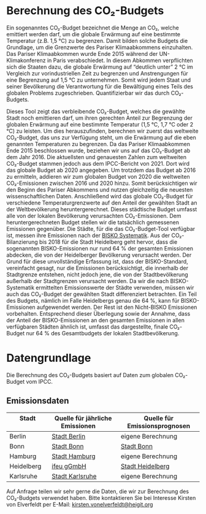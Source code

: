 # Berechnung des CO₂-Budgets

Ein sogenanntes CO₂-Budget bezeichnet die Menge an CO₂, welche emittiert werden darf, um die globale Erwärmung auf eine bestimmte Temperatur (z.B. 1,5 °C) zu begrenzen.
Damit bilden solche Budgets die Grundlage, um die Grenzwerte des Pariser Klimaabkommens einzuhalten.
Das Pariser Klimaabkommen wurde Ende 2015 während der UN-Klimakonferenz in Paris verabschiedet.
In diesem Abkommen verpflichten sich die Staaten dazu, die globale Erwärmung auf “deutlich unter” 2 °C im Vergleich zur vorindustriellen Zeit zu begrenzen und Anstrengungen für eine Begrenzung auf 1,5 °C zu unternehmen.
Somit wird jedem Staat und seiner Bevölkerung die Verantwortung für die Bewältigung eines Teils des globalen Problems zugeschrieben.
Quantifizierbar wir das durch CO₂-Budgets.

Dieses Tool zeigt das verbleibende CO₂-Budget, welches die gewählte Stadt noch emittieren darf, um ihren gerechten Anteil zur Begrenzung der globalen Erwärmung auf eine bestimmte Temperatur (1,5 °C, 1,7 °C oder 2 °C) zu leisten.
Um dies herauszufinden, berechnen wir zuerst das weltweite CO₂-Budget, das uns zur Verfügung steht, um die Erwärmung auf die eben genannten Temperaturen zu begrenzen.
Da das Pariser Klimaabkommen Ende 2015 beschlossen wurde, beziehen wir uns auf das CO₂-Budget ab dem Jahr 2016.
Die aktuellsten und genauesten Zahlen zum weltweiten CO₂-Budget stammen jedoch aus dem IPCC-Bericht von 2021.
Dort wird das globale Budget ab 2020 angegeben.
Um trotzdem das Budget ab 2016 zu ermitteln, addieren wir zum globalen Budget von 2020 die weltweiten CO₂-Emissionen zwischen 2016 und 2020 hinzu.
Somit berücksichtigen wir den Beginn des Pariser Abkommens und nutzen gleichzeitig die neuesten wissenschaftlichen Daten.
Anschließend wird das globale CO₂-Budget für verschiedene Temperaturgrenzwerte auf den Anteil der gewählten Stadt an der Weltbevölkerung heruntergerechnet.
Dieses städtische Budget umfasst alle von der lokalen Bevölkerung verursachten CO₂-Emissionen.
Dem heruntergerechneten Budget stellen wir die tatsächlich gemessenen Emissionen gegenüber.
Die Städte, für die das CO₂-Budget-Tool verfügbar ist, messen ihre Emissionen nach der [BISKO Systematik](https://www.kea-bw.de/fileadmin/user_upload/Energiemanagement/Angebote/Beschreibung_der_BISKO-Methodik.pdf).
Aus der CO₂-Bilanzierung bis 2018 für die Stadt Heidelberg geht hervor, dass die sogenannten BISKO-Emissionen nur rund 64 % der gesamten Emissionen abdecken, die von der Heidelberger Bevölkerung verursacht werden.
Der Grund für diese unvollständige Erfassung ist, dass der BISKO-Standard, vereinfacht gesagt, nur die Emissionen berücksichtigt, die innerhalb der Stadtgrenze entstehen, nicht jedoch jene, die von der Stadtbevölkerung außerhalb der Stadtgrenzen verursacht werden.
Da wir die nach BISKO-Systematik ermittelten Emissionswerte der Städte verwenden, müssen wir auch das CO₂-Budget der gewählten Stadt differenziert betrachten.
Ein Teil des Budgets, nämlich im Falle Heidelbergs genau die 64 %, kann für BISKO-Emissionen aufgewendet werden.
Der Rest ist den Nicht-BISKO Emissionen vorbehalten.
Entsprechend dieser Überlegung sowie der Annahme, dass der Anteil der BISKO-Emissionen an den gesamten Emissionen in allen verfügbaren Städten ähnlich ist, umfasst das dargestellte, finale CO₂-Budget nur 64 % des Gesamtbudgets der lokalen Stadtbevölkerung.

# Datengrundlage

Die Berechnung des CO₂-Budgets basiert auf Daten zum globalen CO₂-Budget vom IPCC.

## Emissionsdaten

| Stadt &nbsp;&nbsp;&nbsp;&nbsp;&nbsp;&nbsp;&nbsp;&nbsp;&nbsp;&nbsp;&nbsp;&nbsp;&nbsp;&nbsp;&nbsp;| Quelle für jährliche Emissionen &nbsp;&nbsp;&nbsp;&nbsp;&nbsp; | Quelle für Emissionsprognosen |
|-------|----------------------------------------------------------------|-------------------|
| Berlin | [Stadt Berlin](https://dibek.berlin.de/?lang=de#caption_c2c268) | eigene Berechnung |
| Bonn  | [Stadt Bonn](https://opendata.bonn.de/dataset/treibhausgasbilanz) | [Stadt Bonn](https://superset.udm-mvp.bonn.de/superset/dashboard/klimakompass/) |
| Hamburg | [Stadt Hamburg](https://www.hamburg.de/politik-und-verwaltung/behoerden/bukea/themen/klima/klimaschutz-klimaplan/co2-bilanz-hh-2023-169240) | eigene Berechnung |
| Heidelberg | [ifeu gGmbH](https://www.heidelberg.de/site/Heidelberg2021/get/documents_E621906288/heidelberg/Objektdatenbank/31/PDF/Energie%20und%20Klimaschutz/31_pdf_CO2-Bilanz_Heidelberg_2022-2023.pdf) | [Stadt Heidelberg](https://stdhd.de/s/klimaschutzplan) |
| Karlsruhe | [Stadt Karlsruhe](https://transparenz.karlsruhe.de/dataset/treibhausgasbilanz-karlsruhe) | eigene Berechnung |

Auf Anfrage teilen wir sehr gerne die Daten, die wir zur Berechnung des CO₂-Budgets verwendet haben.
Bitte kontaktieren Sie bei Interesse Kirsten von Elverfeldt per E-Mail: [kirsten.vonelverfeldt@heigit.org](mailto:kirsten.vonelverfeldt@heigit.org)